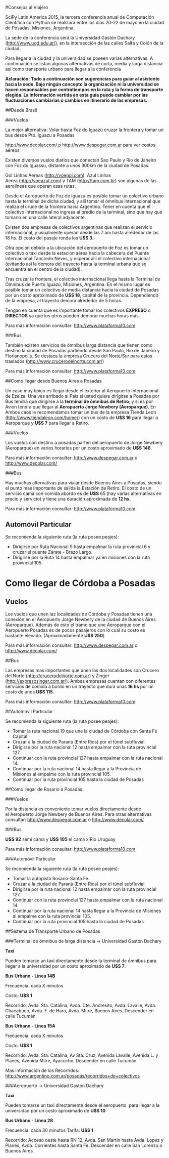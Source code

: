 #Consejos al Viajero

SciPy Latin America 2015, la tercera conferencia anual de Computación
Científica con Python se realizará entre los días 20-22 de mayo en la ciudad
de Posadas, Misiones, Argentina.

La sede de la conferencia será la Universidad Gastón Dachary
(http://www.ugd.edu.ar/), en la intersección de las calles Salta y Colón de
la ciudad.

Para llegar a la ciudad y la universidad se poseen varias alternativas. A
continuación se listan algunas alternativas de corta, media y larga distancia
así como transporte urbano para llegar a la conferencia

**Aclaración: Todo a continuación son sugerencias para guiar al asistente hacia
la sede. Bajo ningún concepto la organización ni la universidad se hacen
responsables por contratiempos en la ruta y la forma de transporte elegida.
La información vertida en esta guía puede cambiar por las fluctuaciones
cambiarias o cambios en itinerario de las empresas.**

##Desde Brasil

###Vuelos

La mejor alternativa: Volar hasta Foz do Iguazú cruzar la frontera y tomar un
bus desde Pto. Iguazu a Posadas

http://www.decolar.com/ p http://www.despegar.com.ar para ver costos aéreos

Existen diversos vuelos diarios que conectan Sao Paulo y Río de Janeiro con
Foz do Iguassu, distante a unos 300km de la ciudad de Posadas.

Gol Linhas Aereas (http://voegol.com), Azul Linhas Aerea (http://voeazul.com) y
TAM (http://tam.com.br) son algunas de las aerolíneas que operan esas rutas.

Desde el Aeropuerto de Foz de Iguazú es posible tomar un colectivo urbano hasta
la terminal de dicha ciudad, y allí tomar el ómnibus internacional que realiza
el cruce de la frontera hacia Argentina. Tener en cuenta que el colectivo
internacional no ingresa al predio de la terminal, sino que hay que tomarlo en
una calle lateral adyacente.

Existen dos empresas de colectivos argentinas que realizan el servicio
internacional, y usualmente operan desde las 7 am hasta alrededor de las 18 hs.
El costo del pasaje ronda los **U$S 3**.

Otra opción debido a la ubicación del aeropuerto de Foz es tomar un colectivo o
taxi desde la estación aérea hacia la cabecera del Puente Internacional
Tancredo Neves, y esperar allí el colectivo internacional (evitando así la
demora del trayecto hasta la terminal urbana que se encuentra en el centro de
la ciudad).

Tras cruzar la frontera, el colectivo internacional llega hasta la Terminal de
Ómnibus de Puerto Iguazú, Misiones, Argentina. En el mismo lugar es posible
tomar un colectivo de media distancia hacia la ciudad de Posadas por un costo
aproximado de **U\$S 18**, capital de la provincia. Dependiendo de la empresa,
al trayecto demora alrededor de 5 horas.

Tengan en cuenta que es importante tomar los colectivos **EXPRESO** o 
**DIRECTOS** ya  que los otros pueden demorar muchas horas más.

Para más información consultar: http://www.plataforma10.com

###Bus

También existen servicios de ómnibus larga distancia que tienen como destino
la ciudad de Posadas partiendo desde Sao Paulo, Rio de Janeiro y Florianopolis.
Se destaca la empresa Crucero del Norte/Sur para estos traslados
(http://www.crucerodelnorte.com.ar/)

Para más información consultar: http://www.plataforma10.com

##Como llegar desde Buenos Aires a Posadas


Un caso muy típico es llegar desde el exterior al Aeropuerto Internacional de
Ezeiza. Una ves arribado al País si usted quiere dirigirse a Posadas por Bus
tendra que dirigirse a la **terminal de ómnibus de Retiro**; y si es por Avion
tendra que llegar al **Aeropuerto Jorge Newbery (Aeroparque)**. En Ambos caos
le recomendamos tomar un bus de la empresa Tienda Leon
(http://www.tiendaleon.com/home/) con un costo de **U\$S 16** para llegar a
Aeroparque y **U\$S 7** para llegar a Retiro.

###Vuelos

Los vuelos con destino a posadas parten del aeropuerto de Jorge Newbery
(Aeroparque) en varios horarios por un costo aproximado de **U\$S 146**.

Para más información consultar: http://www.despegar.com.ar o
http://www.decolar.com/

###Bus

Hay muchas alternativas para viajar desde Buenos Aires a Posadas, siendo el
punto mas importante de salida la Estación de Retiro. El costo de un servicio
cama con comida abordo es de **U\$S** 65 (hay varias alternativas en precio y
servicio) y tiene una duración aproximada de **12 hs**.

Para más información consultar: http://www.plataforma10.com

Automóvil Particular
--------------------

Se recomienda la siguiente ruta (la ruta posee peajes):

-   Dirigirse por Ruta Nacional 9 hasta empalmar la ruta provincial 6 y cruzar
    el puente Zárate - Brazo Largo.
-   Dirigirse por la Ruta 14 hasta empalmar ya en misiones con la ruta
    provincial 105.

Como llegar de Córdoba a Posadas
================================

Vuelos
------

Los vuelos que unen las localidades de Córdoba y Posadas tienen una conexión en
el Aeropuerto Jorge Newbery de la ciudad de Buenos Aires (Aeroparque). Además
de esto el tramo que une Aeroparque con el Aeropuerto Posadas es de pocos
pasajeros con lo cual su costo es bastante elevado.
(Aproximadamente **U\$S 250**)

Para más información consultar: http://www.despegar.com.ar o
http://www.decolar.com/

##Bus


Las empresas mas importantes que unen las dos localidades son Crucero del Norte
(http://crucerodelnorte.com.ar) y Zinger (http://expresosinger.com.ar/).
Ambas empresas cuentan con diferentes servicios de comida a bordo en un
trayecto que dura unas **16 hs** por un costo de unos **U\$S 115.**

Para más información consultar: http://www.plataforma10.com

##Automóvil Particular

Se recomienda la siguiente ruta (la ruta posee peajes):

-   Tomar la ruta nacional 19 que une la ciudad de Córdoba con Santa Fé Capital
-   Cruzar a la ciudad de Paraná (Entre Rios) por el túnel subfluvial.
-   Dirigirse por la ruta nacional 12 hasta empalmar con la ruta provincial 127.
-   Continuar con la ruta provincial 127 hasta empalmar con la ruta nacional 14.
-   Continuar por la ruta nacional 14 hasta llegar a la Provincia de
    Misiones al  empalme con la ruta provincial 105.
-   Continuar por la ruta provincial 105 hasta la ciudad de Posadas

##Como llegar de Rosario a Posadas

###Vuelos

Por la distancia es conveniente tomar vuelos directamente desde el Aeropuerto
Jorge Newbery de Buenos Aires. Para otras alternativas consultar:
http://www.despegar.com.ar o http://www.decolar.com/

###Bus

**U\$S 92** semi cama y **U\$S 105** el cama x Río Uruguay

Para más información consultar: http://www.plataforma10.com

###Automóvil Particular

Se recomienda la siguiente ruta (la ruta posee peajes):

-   Tomar la autopista Rosario-Santa Fe.
-   Cruzar a la ciudad de Paraná (Entre Rios) por el túnel subfluvial.
-   Dirigirse por la ruta nacional 12 hasta empalmar con la ruta provincial 127.
-   Continuar con la ruta provincial 127 hasta empalmar con la ruta nacional 14.
-   Continuar por la ruta nacional 14 hasta llegar a la Provincia de Misiones 
    al empalme con la ruta provincial 105.
-   Continuar por la ruta provincial 105 hasta la ciudad de Posadas


##Sistema de Transporte Urbano de Posadas

###Terminal de ómnibus de larga distancia -\> Universidad Gastón Dachary

**Taxi**

Pueden tomarse un taxi directamente desde la terminal de ómnibus para llegar a
la universidad por un costo aproximado de **U\$S 7**.

**Bus Urbano - Línea 14B**

Frecuencia: cada X minutos

Costo: **U\$S 1**

Recorrido: Avda. Sta. Catalina, Avda. Cte. Andresito, Avda. Lavalle, Avda.
Chacabuco, Avda. F. de Haro, Avda. Mitre, Buenos Aires. Descender en calle
Tucumán

**Bus Urbano - Línea 15A**

Frecuencia: cada X minutos

Costo: **U\$S 1**

Recorrido: Avda. Sta. Catalina, Av Sta. Cruz, Avenida Lavalle, Avenida L. y
Planes, Avenida Mitre, Ayacucho. Descender en calle Tucumán

Mas información de los Recorridos:
 http://www.argentino.com.ar/posadas/recorridos+de+colectivos

###Aeropuerto -\> Universidad Gastón Dachary

**Taxi**

Pueden tomarse un taxi directamente desde el aeropuerto  para llegar a la
universidad por un costo aproximado de **U\$S 10**

**Bus Urbano - Línea 28**

Frecuencia: cada 30 minutos
Tarifa: **U\$S 1**

Recorrido: Acceso oeste hasta RN 12, Avda. San Martín hasta Avda. Lopez y
Planes, Avda. Corrientes hasta Santa Fe. Descender en calle San Lorenzo o
Buenos Aires

